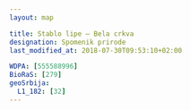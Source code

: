 ```yaml
---
layout: map

title: Stablo lipe – Bela crkva
designation: Spomenik prirode
last_modified_at: 2018-07-30T09:53:10+02:00

WDPA: [555588996]
BioRaS: [279]
geoSrbija:
  L1_182: [32]
---
```

